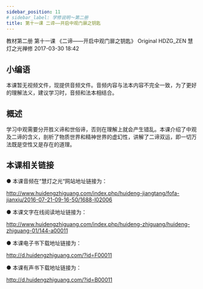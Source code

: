 ```yaml
---
sidebar_position: 11
# sidebar_label: 学修说明～第二册
title: 第十一课 二谛——开启中观门扉之钥匙
---
```

教材第二册 第十一课 《二谛——开启中观门扉之钥匙》
Original HDZG_ZEN 慧灯之光禅修 2017-03-30 18:42

## 小编语

本课暂无视频文件，现提供音频文件。音频内容与法本内容不完全一致，为了更好的理解法义，建议学习时，音频和法本相结合。

## 概述

学习中观需要分开胜义谛和世俗谛，否则在理解上就会产生错乱。本课介绍了中观及二谛的含义，剖析了物质世界和精神世界的虚幻性，讲解了二谛双运，即一切万法既是空性又是存在的道理。

## 本课相关链接

●  本课音频在“慧灯之光“网站地址链接为：

<http://www.huidengzhiguang.com/index.php/huideng-jiangtang/fofa-jianxiu/2016-07-21-09-16-50/1688-l02006>

●  本课文字在线阅读地址链接为：

<http://www.huidengzhiguang.com/index.php/huideng-zhiguang/huideng-zhiguang-01/144-a00011>

●  本课电子书下载地址链接为：

<http://d.huidengzhiguang.com/?id=F00011>

●  本课有声书下载地址链接为：

<http://d.huidengzhiguang.com/?id=B00011>
